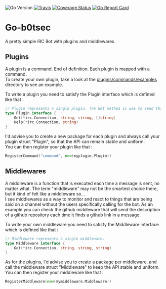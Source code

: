 ![Go Version](https://img.shields.io/badge/go-1.5-brightgreen.svg)
[![Travis](https://travis-ci.org/Depado/go-b0tsec.svg)](https://travis-ci.org/Depado/go-b0tsec)
[![Coverage Status](https://coveralls.io/repos/Depado/go-b0tsec/badge.svg?branch=master&service=github)](https://coveralls.io/github/Depado/go-b0tsec?branch=master)
[![Go Report Card](http://goreportcard.com/badge/Depado/go-b0tsec)](http://goreportcard.com/report/Depado/go-b0tsec)

# Go-b0tsec

A pretty simple IRC Bot with plugins and middlewares.

## Plugins

A plugin is a command. End of definition. Each plugin is mapped with a command.  
To create your own plugin, take a look at the [plugins/commands/examples](https://github.com/Depado/go-b0tsec/tree/master/plugins/commands/example) directory to see an example.

To write a plugin you need to satisfy the Plugin interface which is defined like that :

```go
// Plugin represents a single plugin. The Get method is use to send things.
type Plugin interface {
	Get(*irc.Connection, string, string, []string)
	Help(*irc.Connection, string)
}
```

I'd advise you to create a new package for each plugin and always call your plugin struct "Plugin", so that the API can remain stable and uniform.  
You can then register your plugin like that :

```go
RegisterCommand("command", new(myplugin.Plugin))
```

## Middlewares

A middleware is a function that is executed each time a message is sent, no matter what. The term "middleware" may not be the smartest choice there, but it kind of felt like a middleware so...  
I see middlewares as a way to monitor and react to things that are being said on a channel without the users specifically calling for the bot. As an example you can check the github middleware that will send the description of a github repository each time it finds a github link in a message.

To write your own middleware you need to satisfy the Middleware interface which is defined like that :

```go
// Middleware represents a single middleware.
type Middleware interface {
	Get(*irc.Connection, string, string, string)
}
```

As for the plugins, I'd advise you to create a package per middleware, and call the middleware struct "Middleware" to keep the API stable and uniform.  
You can then register your middleware like that :

```go
RegisterMiddleware(new(mymiddleware.Middleware))
```
